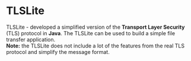 # TLSLite
TLSLite - developed a simplified version of the **Transport Layer Security** (TLS) protocol in **Java**. The TLSLite can be used to build a simple file transfer application.  
**Note:** the TLSLite does not include a lot of the features from the real TLS protocol and simplify the message format.
